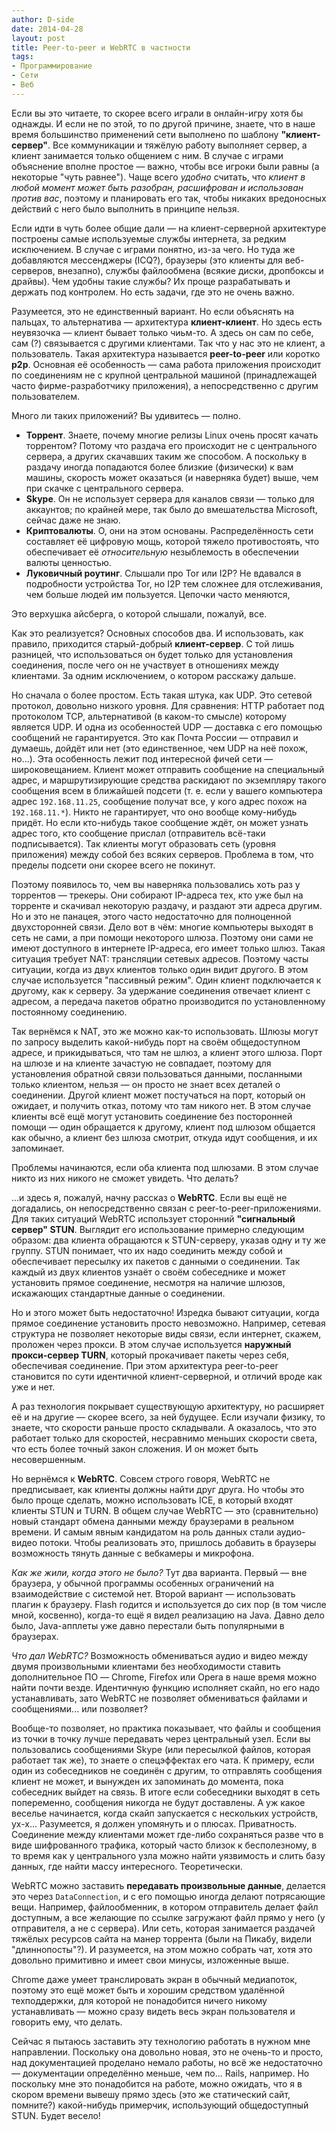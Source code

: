 ```yaml
---
author: D-side
date: 2014-04-28
layout: post
title: Peer-to-peer и WebRTC в частности
tags:
- Программирование
- Сети
- Веб
---
```

Если вы это читаете, то скорее всего играли в онлайн-игру хотя бы однажды. И если не по этой, то по другой причине, знаете, что в наше время большинство применений сети выполнено по шаблону **"клиент-сервер"**. Все коммуникации и тяжёлую работу выполняет сервер, а клиент занимается только общением с ним. В случае с играми объяснение вполне простое &mdash; важно, чтобы все игроки были равны (а некоторые "чуть равнее"). Чаще всего *удобно* считать, что *клиент в любой момент может быть разобран, расшифрован и использован против вас*, поэтому и планировать его так, чтобы никаких вредоносных действий с него было выполнить в принципе нельзя.

Если идти в чуть более общие дали &mdash; на клиент-серверной архитектуре построены самые используемые службы интернета, за редким исключением. В случае с играми понятно, из-за чего. Но туда же добавляются мессенджеры (ICQ?), браузеры (это клиенты для веб-серверов, внезапно), службы файлообмена (всякие диски, дропбоксы и драйвы). Чем удобны такие службы? Их проще разрабатывать и держать под контролем. Но есть задачи, где это не очень важно.

Разумеется, это не единственный вариант. Но если объяснять на пальцах, то альтернатива &mdash; архитектура **клиент-клиент**. Но здесь есть неувязочка &mdash; клиент бывает только чиьм-то. А здесь он сам по себе, сам (?) связывается с другими клиентами. Так что у нас это не клиент, а пользователь. Такая архитектура называется **peer-to-peer** или коротко **p2p**. Основная её особенность &mdash; сама работа приложения происходит по соединениям не с крупной центральной машиной (принадлежащей часто фирме-разработчику приложения), а непосредственно с другим пользователем.

Много ли таких приложений? Вы удивитесь &mdash; полно.

* **Торрент**. Знаете, почему многие релизы Linux очень просят качать торрентом? Потому что раздача его происходит не с центрального сервера, а других скачавших таким же способом. А поскольку в раздачу иногда попадаются более близкие (физически) к вам машины, скорость может оказаться (и наверняка будет) выше, чем при скачке с центрального сервера.
* **Skype**. Он не использует сервера для каналов связи &mdash; только для аккаунтов; по крайней мере, так было до вмешательства Microsoft, сейчас даже не знаю.
* **Криптовалюты**. О, они на этом основаны. Распределённость сети составляет её цифровую мощь, которой тяжело противостоять, что обеспечивает её *относительную* незыблемость в обеспечении валюты ценностью.
* **Луковичный роутинг**. Слышали про Tor или I2P? Не вдавался в подробности устройства Tor, но I2P тем сложнее для отслеживания, чем больше людей им пользуется. Цепочки часто меняются,

Это верхушка айсберга, о которой слышали, пожалуй, все.

Как это реализуется? Основных способов два. И использовать, как правило, приходится старый-добрый **клиент-сервер**. С той лишь разницей, что использоваться он будет только для установления соединения, после чего он не участвует в отношениях между клиентами. За одним исключением, о котором расскажу дальше.

Но сначала о более простом. Есть такая штука, как UDP. Это сетевой протокол, довольно низкого уровня. Для сравнения: HTTP работает под протоколом TCP, альтернативой (в каком-то смысле) которому является UDP. И одна из особенностей UDP &mdash; доставка с его помощью сообщений не гарантируется. Это как Почта России &mdash; отправил и думаешь, дойдёт или нет (это единственное, чем UDP на неё похож, но...). Эта особенность лежит под интересной фичей сети &mdash; широковещанием. Клиент может отправить сообщение на специальный адрес, и маршрутизирующие средства раскидают по экземпляру такого сообщения всем в ближайшей подсети (т. е. если у вашего компьютера адрес `192.168.11.25`, сообщение получат все, у кого адрес похож на `192.168.11.*`). Никто не гарантирует, что оно вообще кому-нибудь придёт. Но если кто-нибудь такое сообщение ждёт, он может узнать адрес того, кто сообщение прислал (отправитель всё-таки подписывается). Так клиенты могут образовать сеть (уровня приложения) между собой без всяких серверов. Проблема в том, что пределы подсети они скорее всего не покинут.

Поэтому появилось то, чем вы наверняка пользовались хоть раз у торрентов &mdash; трекеры. Они собирают IP-адреса тех, кто уже был на торренте и скачивал некоторую раздачу, и раздают эти адреса другим. Но и это не панацея, этого часто недостаточно для полноценной двухсторонней связи. Дело вот в чём: многие компьютеры выходят в сеть не сами, а при помощи некоторого шлюза. Поэтому они сами не имеют доступного в интернете IP-адреса, его имеет только шлюз. Такая ситуация требует NAT: трансляции сетевых адресов. Поэтому часты ситуации, когда из двух клиентов только один видит другого. В этом случае используется "пассивный режим". Один клиент подключается к другому, как к серверу. За удержание соединения отвечает клиент с адресом, а передача пакетов обратно производится по установленному постоянному соединению.

Так вернёмся к NAT, это же можно как-то использовать. Шлюзы могут по запросу выделить какой-нибудь порт на своём общедоступном адресе, и прикидываться, что там не шлюз, а клиент этого шлюза. Порт на шлюзе и на клиенте зачастую не совпадает, поэтому для установления обратной связи пользоваться данными, посланными только клиентом, нельзя &mdash; он просто не знает всех деталей о соединении. Другой клиент может постучаться на порт, который он ожидает, и получить отказ, потому что там никого нет. В этом случае клиенты всё ещё могут установить соединение без посторонней помощи &mdash; один обращается к другому, клиент под шлюзом общается как обычно, а клиент без шлюза смотрит, откуда идут сообщения, и их запоминает.

Проблемы начинаются, если оба клиента под шлюзами. В этом случае никто из них никого не сможет увидеть. Что делать?

...и здесь я, пожалуй, начну рассказ о **WebRTC**. Если вы ещё не догадались, он непосредственно связан с peer-to-peer-приложениями. Для таких ситуаций WebRTC использует сторонний **"сигнальный сервер" STUN**. Выглядит его использование примерно следующим образом: два клиента обращаются к STUN-серверу, указав одну и ту же группу. STUN понимает, что их надо соединить между собой и обеспечивает пересылку их пакетов с данными о соединении. Так каждый из двух клиентов узнаёт о своём собеседнике и может установить прямое соединение, несмотря на наличие шлюзов, искажающих стандартные данные о соединении.

Но и этого может быть недостаточно! Изредка бывают ситуации, когда прямое соединение установить просто невозможно. Например, сетевая структура не позволяет некоторые виды связи, если интернет, скажем, проложен через прокси. В этом случае используется **наружный прокси-сервер TURN**, который прокачивает пакеты через себя, обеспечивая соединение. При этом архитектура peer-to-peer становится по сути идентичной клиент-серверной, и отличий вроде как уже и нет.

А раз технология покрывает существующую архитектуру, но расширяет её и на другие &mdash; скорее всего, за ней будущее. Если изучали физику, то знаете, что скорости раньше просто складывали. А оказалось, что это работает только для скоростей, несравнимо меньших скорости света, что есть более точный закон сложения. И он может быть несовершенным.

Но вернёмся к **WebRTC**. Совсем строго говоря, WebRTC не предписывает, как клиенты должны найти друг друга. Но чтобы это было проще сделать, можно использовать ICE, в который входят клиенты STUN и TURN. В общем случае WebRTC &mdash; это (сравнительно) новый стандарт обмена данными между браузерами в реальном времени. И самым явным кандидатом на роль данных стали аудио-видео потоки. Чтобы реализовать это, пришлось добавить в браузеры возможность тянуть данные с вебкамеры и микрофона.

*Как же жили, когда этого не было?* Тут два варианта. Первый &mdash; вне браузера, у обычной программы особенных ограничений на взаимодействие с системой нет. Второй вариант &mdash; использовать плагин к браузеру. Flash годится и используется до сих пор (в том числе мной, косвенно), когда-то ещё я видел реализацию на Java. Давно дело было, Java-апплеты уже давно перестали быть популярными в браузерах.

*Что дал WebRTC?* Возможность обмениваться аудио и видео между двумя произвольными клиентами без необходимости ставить дополнительное ПО &mdash; Chrome, Firefox или Opera в наше время можно найти почти везде. Идентичную функцию исполняет скайп, но его надо устанавливать, зато WebRTC не позволяет обмениваться файлами и сообщениями... или позволяет?

Вообще-то позволяет, но практика показывает, что файлы и сообщения из точки в точку лучше передавать через центральный узел. Если вы пользовались сообщениями Skype (или пересылкой файлов, которая работает так же), то знаете о спецэффектах его чата. К примеру, если один из собеседников не соединён с другим, то отправлять сообщения клиент не может, и вынужден их запоминать до момента, пока собеседник выйдет на связь. В итоге если собеседники выходят в сеть попеременно, сообщения никогда не будут доставлены. А уж какое веселье начинается, когда скайп запускается с нескольких устройств, ух-х... Разумеется, я должен упомянуть и о плюсах. Приватность. Соединение между клиентами может где-либо сохраняться разве что в виде шифрованного трафика, который часто близок к бесполезному, в то время как у центрального узла можно найти уязвимость и слить базу данных, где найти массу интересного. Теоретически.

WebRTC можно заставить **передавать произвольные данные**, делается это через `DataConnection`, и с его помощью иногда делают потрясающие вещи. Например, файлообменник, в котором отправитель делает файл доступным, а все желающие по ссылке загружают файл прямо у него (у отправителя, а не с сервера). Или сеть, которая занимается раздачей тяжёлых ресурсов сайта на манер торрента (были на Пикабу, видели "длиннопосты"?). И разумеется, на этом можно собрать чат, хотя это довольно примитивно и имеет свои минусы, изложенные выше.

Chrome даже умеет транслировать экран в обычный медиапоток, поэтому это ещё может быть и хорошим средством удалённой техподдержки, для которой не понадобится ничего никому устанавливать &mdash; можно сразу видеть весь экран пользователя и говорить ему, что делать.

Сейчас я пытаюсь заставить эту технологию работать в нужном мне направлении. Поскольку она довольно новая, это не очень-то и просто, над документацией проделано немало работы, но всё же недостаточно &mdash; документации определённо меньше, чем по... Rails, например. Но поскольку мне это понадобится на работе, можно ожидать, что я в скором времени вывешу прямо здесь (это же статический сайт, помните?) какой-нибудь примерчик, использующий общедоступный STUN. Будет весело!
